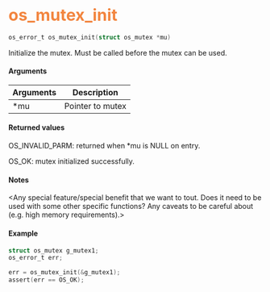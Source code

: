## <font color="#F2853F" style="font-size:24pt">os_mutex_init</font>

```c
os_error_t os_mutex_init(struct os_mutex *mu)
```

Initialize the mutex. Must be called before the mutex can be used.

#### Arguments

| Arguments | Description |
|-----------|-------------|
| *mu|  Pointer to mutex  |

#### Returned values

OS_INVALID_PARM: returned when *mu is NULL on entry.

OS_OK: mutex initialized successfully.

#### Notes 

<Any special feature/special benefit that we want to tout. 
Does it need to be used with some other specific functions?
Any caveats to be careful about (e.g. high memory requirements).>

#### Example


```c
struct os_mutex g_mutex1;
os_error_t err;

err = os_mutex_init(&g_mutex1);
assert(err == OS_OK);
```


   
